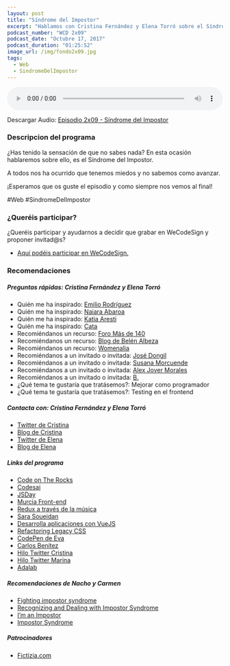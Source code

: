 ```yaml
---
layout: post
title: "Síndrome del Impostor"
excerpt: "Hablamos con Cristina Fernández y Elena Torró sobre el Síndrome del Impostor."
podcast_number: "WCD 2x09"
podcast_date: "Octubre 17, 2017"
podcast_duration: "01:25:52"
image_url: /img/fondo2x09.jpg
tags: 
  - Web
  - SindromeDelImpostor
---
```


<audio src="http://www.podtrac.com/pts/redirect.mp3/archive.org/download/WCD-2x09/WeCodeSign%202x09%20-%20Sindrome%20del%20Impostor.mp3" preload="auto" controls style="width: 100%;">
  <p>Tu navegador no implementa el elemento audio</p>
</audio>

<p>Descargar Audio: <a href="http://www.podtrac.com/pts/redirect.mp3/archive.org/download/WCD-2x09/WeCodeSign%202x09%20-%20Sindrome%20del%20Impostor.mp3" title="Botón derecho del ratón, luego guardar enlace como...">Episodio 2x09 - Síndrome del Impostor</a></p>

<h3 class="post-title  post-heading">Descripcion del programa</h3>

¿Has tenido la sensación de que no sabes nada? En esta ocasión hablaremos sobre ello, es el Síndrome del Impostor.

A todos nos ha ocurrido que tenemos miedos y no sabemos como avanzar.

¡Esperamos que os guste el episodio y como siempre nos vemos al final!
 
<div class="rule"></div>

#Web #SindromeDelImpostor

<div class="rule"></div>

<h3 class="post-title  post-heading">¿Queréis participar?</h3>

<p>¿Queréis participar y ayudarnos a decidir que grabar en WeCodeSign y proponer invitad@s?</p>

<ul>
  <li class="recomendacion"><a href="https://github.com/WeCodeSign/nuevos-episodios-e-invitades">Aquí podéis participar en WeCodeSign.</a></li>
</ul>

<div class="rule"></div>

<h3 class="post-title  post-heading">Recomendaciones</h3>

##### Preguntas rápidas: Cristina Fernández y Elena Torró

<ul>
  <li class="recomendacion"><span>Quién me ha inspirado: </span><a href="https://twitter.com/LUREKA_es">Emilio Rodríguez</a></li>
  <li class="recomendacion"><span>Quién me ha inspirado: </span><a href="https://twitter.com/nabaroa">Naiara Abaroa</a></li>
  <li class="recomendacion"><span>Quién me ha inspirado: </span><a href="https://twitter.com/karesti">Katia Aresti</a></li>
  <li class="recomendacion"><span>Quién me ha inspirado: </span><a href="https://twitter.com/cataflu">Cata</a></li>
  <li class="recomendacion"><span>Recomiéndanos un recurso: </span><a href="https://masde140.com/">Foro Más de 140</a></li>
  <li class="recomendacion"><span>Recomiéndanos un recurso: </span><a href="https://belenalbeza.com/">Blog de Belén Albeza</a></li>
  <li class="recomendacion"><span>Recomiéndanos un recurso: </span><a href="https://mujertech.womenalia.com/">Womenalia</a></li>
  <li class="recomendacion"><span>Recomiéndanos a un invitado o invitada: </span><a href="https://twitter.com/jdonsan">José Dongil</a></li>
  <li class="recomendacion"><span>Recomiéndanos a un invitado o invitada: </span><a href="https://twitter.com/smorcuende">Susana Morcuende</a></li>
  <li class="recomendacion"><span>Recomiéndanos a un invitado o invitada: </span><a href="https://twitter.com/alexjoverm">Alex Jover Morales</a></li>
  <li class="recomendacion"><span>Recomiéndanos a un invitado o invitada: </span><a href="https://twitter.com/chucheria">B.</a></li>
  <li class="recomendacion"><span>¿Qué tema te gustaría que tratásemos?: </span>Mejorar como programador</li>
  <li class="recomendacion"><span>¿Qué tema te gustaría que tratásemos?: </span>Testing en el frontend</li>
</ul>

##### Contacta con: Cristina Fernández y Elena Torró

<ul>
  <li class="recomendacion"><a href="https://twitter.com/cristinafsanz">Twitter de Cristina</a></li>
  <li class="recomendacion"><a href="http://cristinafsanz.github.io/projects/">Blog de Cristina</a></li>
  <li class="recomendacion"><a href="https://twitter.com/eletorro">Twitter de Elena</a></li>
  <li class="recomendacion"><a href="https://elenatorro.github.io/">Blog de Elena</a></li>
</ul>

##### Links del programa

<ul>
  <li class="recomendacion"><a href="https://twitter.com/codeontherocks">Code on The Rocks</a></li>
  <li class="recomendacion"><a href="https://www.codesai.com">Codesai</a></li>
  <li class="recomendacion"><a href="http://2017.jsday.es/">JSDay</a></li>
  <li class="recomendacion"><a href="https://www.meetup.com/es-ES/Murcia-Frontend/">Murcia Front-end</a></li>
  <li class="recomendacion"><a href="https://www.todojs.com/redux-traves-la-musica-elena-torro/">Redux a través de la música</a></li>
  <li class="recomendacion"><a href="https://twitter.com/SaraSoueidan">Sara Soueidan</a></li>
  <li class="recomendacion"><a href="https://www.gitbook.com/@jdonsan">Desarrolla aplicaciones con VueJS</a></li>
  <li class="recomendacion"><a href="https://www.youtube.com/watch?v=nCPAFcMf8qc">Refactoring Legacy CSS</a></li>
  <li class="recomendacion"><a href="https://codepen.io/SoyEva">CodePen de Eva</a></li>
  <li class="recomendacion"><a href="https://twitter.com/etnassoft">Carlos Benítez</a></li>
  <li class="recomendacion"><a href="https://twitter.com/cristinafsanz/status/885603529167130624">Hilo Twitter Cristina</a></li>
  <li class="recomendacion"><a href="https://twitter.com/buenapava/status/850003345976823813">Hilo Twitter Marina</a></li>
  <li class="recomendacion"><a href="https://twitter.com/AdaLab_Digital">Adalab</a></li>
</ul>

##### Recomendaciones de Nacho y Carmen

<ul>
  <li class="recomendacion"><a href="https://www.ted.com/playlists/503/fighting_impostor_syndrome">Fighting impostor syndrome</a></li>
  <li class="recomendacion"><a href="https://www.sitepoint.com/recognizing-dealing-impostor-syndrome/">Recognizing and Dealing with Impostor Syndrome</a></li>
  <li class="recomendacion"><a href="https://davidwalsh.name/impostor-syndrome">I’m an Impostor</a></li>
  <li class="recomendacion"><a href="https://www.codenewbie.org/podcast/impostor-syndrome">Impostor Syndrome</a></li>
</ul>

##### Patrocinadores

<ul>
  <li class="recomendacion"><a href="http://fictizia.com/">Fictizia.com</a></li>
</ul>